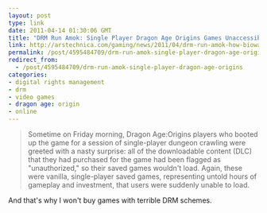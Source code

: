 ```yaml
---
layout: post
type: link
date: 2011-04-14 01:30:06 GMT
title: "DRM Run Amok: Single Player Dragon Age Origins Games Unaccessible"
link: http://arstechnica.com/gaming/news/2011/04/drm-run-amok-how-bioware-and-ea-are-screwing-users-right-now.ars
permalink: /post/4595484709/drm-run-amok-single-player-dragon-age-origins
redirect_from: 
  - /post/4595484709/drm-run-amok-single-player-dragon-age-origins
categories:
- digital rights management
- drm
- video games
- dragon age: origin
- online
---
```

<blockquote>Sometime on Friday morning, Dragon Age:Origins players who booted up the game for a session of single-player dungeon crawling were greeted with a nasty surprise: all of the downloadable content (DLC) that they had purchased for the game had been flagged as "unauthorized," so their saved games wouldn't load. Again, these were vanilla, single-player saved games, representing untold hours of gameplay and investment, that users were suddenly unable to load.</blockquote>
And that's why I won't buy games with terrible DRM schemes.
